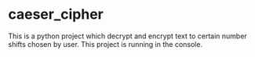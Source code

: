 # caeser_cipher
This is a python project which decrypt and encrypt text to certain number shifts chosen by user. This project is running in the console.
